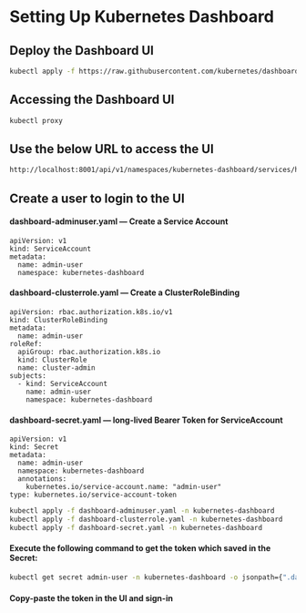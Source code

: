 # Setting Up Kubernetes Dashboard

## Deploy the Dashboard UI

```bash
kubectl apply -f https://raw.githubusercontent.com/kubernetes/dashboard/v2.7.0/aio/deploy/recommended.yaml
```

## Accessing the Dashboard UI

```bash
kubectl proxy
```

## Use the below URL to access the UI

```bash
http://localhost:8001/api/v1/namespaces/kubernetes-dashboard/services/https:kubernetes-dashboard:/proxy/
```

## Create a user to login to the UI

#### dashboard-adminuser.yaml — Create a Service Account

```
apiVersion: v1
kind: ServiceAccount
metadata:
  name: admin-user
  namespace: kubernetes-dashboard
```

#### dashboard-clusterrole.yaml — Create a ClusterRoleBinding

```
apiVersion: rbac.authorization.k8s.io/v1
kind: ClusterRoleBinding
metadata:
  name: admin-user
roleRef:
  apiGroup: rbac.authorization.k8s.io
  kind: ClusterRole
  name: cluster-admin
subjects:
  - kind: ServiceAccount
    name: admin-user
    namespace: kubernetes-dashboard
```

#### dashboard-secret.yaml — long-lived Bearer Token for ServiceAccount

```
apiVersion: v1
kind: Secret
metadata:
  name: admin-user
  namespace: kubernetes-dashboard
  annotations:
    kubernetes.io/service-account.name: "admin-user"
type: kubernetes.io/service-account-token
```

```bash
kubectl apply -f dashboard-adminuser.yaml -n kubernetes-dashboard
kubectl apply -f dashboard-clusterrole.yaml -n kubernetes-dashboard
kubectl apply -f dashboard-secret.yaml -n kubernetes-dashboard
```

#### Execute the following command to get the token which saved in the Secret:

```bash
kubectl get secret admin-user -n kubernetes-dashboard -o jsonpath={".data.token"} | base64 -d
```

#### Copy-paste the token in the UI and sign-in
